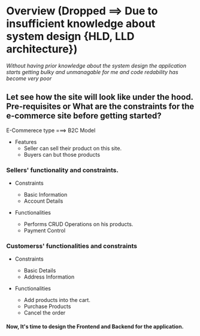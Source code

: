 # Overview (Dropped ==> Due to insufficient knowledge about system design {HLD, LLD architecture})
_Without having prior knowledge about the system design the application starts getting bulky and unmanagable for me and code redability has become very poor_
## Let see how the site will look like under the hood. Pre-requisites or What are the constraints for the e-commerce site before getting started?

E-Commerece type ===> B2C Model

- Features
  - Seller can sell their product on this site.
  - Buyers can but those products

### Sellers' functionality and constraints.

- Constraints

  - Basic Information
  - Account Details

- Functionalities
  - Performs CRUD Operations on his products.
  - Payment Control

### Customerss' functionalities and constraints

- Constraints

  - Basic Details
  - Address Information

- Functionalities
  - Add products into the cart.
  - Purchase Products
  - Cancel the order

#### Now, It's time to design the Frontend and Backend for the application.
